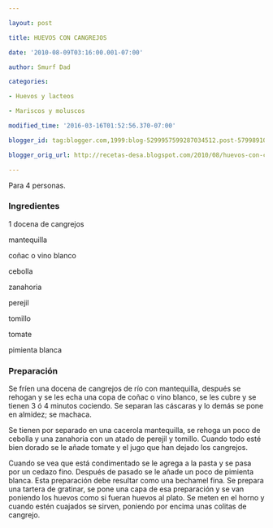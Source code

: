 ```yaml
---

layout: post

title: HUEVOS CON CANGREJOS

date: '2010-08-09T03:16:00.001-07:00'

author: Smurf Dad

categories:

- Huevos y lacteos

- Mariscos y moluscos

modified_time: '2016-03-16T01:52:56.370-07:00'

blogger_id: tag:blogger.com,1999:blog-5299957599287034512.post-5799891026179643367

blogger_orig_url: http://recetas-desa.blogspot.com/2010/08/huevos-con-cangrejos.html

---
```


Para 4 personas.

<h3>Ingredientes</h3>

1 docena de cangrejos

mantequilla

coñac o vino blanco

cebolla

zanahoria

perejil

tomillo

tomate

pimienta blanca

<h3>Preparación</h3>

Se fríen una docena de cangrejos de río con mantequilla, después se rehogan y se les echa una copa de coñac o vino blanco, se les cubre y se tienen 3 ó 4 minutos cociendo. Se separan las cáscaras y lo demás se pone en almidez; se machaca.

Se tienen por separado en una cacerola mantequilla, se rehoga un poco de cebolla y una zanahoria con un atado de perejil y tomillo. Cuando todo esté bien dorado se le añade tomate y el jugo que han dejado los cangrejos.

Cuando se vea que está condimentado se le agrega a la pasta y se pasa por un cedazo fino. Después de pasado se le añade un poco de pimienta blanca. Esta preparación debe resultar como una bechamel fina. Se prepara una tartera de gratinar, se pone una capa de esa preparación y se van poniendo los huevos como si fueran huevos al plato. Se meten en el horno y cuando estén cuajados se sirven, poniendo por encima unas colitas de cangrejo.